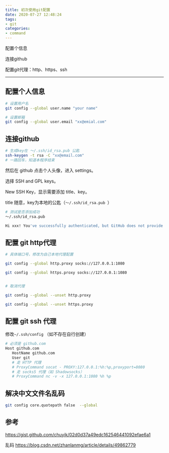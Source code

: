 ```yaml
---
title: 初次使用git配置
date: 2020-07-27 12:48:24
tags:
- git
categories:
- command
---
```




配置个信息

连接github

配置git代理：http、https、ssh



---

<!-- more -->

## 配置个人信息

```bash
# 设置用户名
git config --global user.name "your name"

# 设置邮箱
git config --global user.email "xx@emial.com"
```



## 连接github

```bash
# 生成key在 ～/.ssh/id_rsa.pub 公匙
ssh-keygen -t rsa -C "xx@email.com"
# 一路回车，知道本程序结束
```

然后在 github 点击个人头像，进入 settings。

选择 SSH and GPL keys。

New SSH Key，显示需要添加 title、key。

title 随意，key为本地的公匙（`～/.ssh/id_rsa.pub `）

```bash
# 测试是否添加成功
～/.ssh/id_rsa.pub

Hi xxx! You've successfully authenticated, but GitHub does not provide shell access. #出现词句话，说明设置成功。
```



## 配置 git http代理

```bash
# 具体端口号，修改为自己本地代理配置

git config --global http.proxy socks://127.0.0.1:1080

git config --global https.proxy socks://127.0.0.1:1080


# 取消代理

git config --global --unset http.proxy

git config --global --unset https.proxy
```



## 配置 git ssh 代理

修改`~/.ssh/config` （如不存在自行创建）

```bash
# 必须是 github.com
Host github.com
   HostName github.com
   User git
   # 走 HTTP 代理
   # ProxyCommand socat - PROXY:127.0.0.1:%h:%p,proxyport=8080
   # 走 socks5 代理（如 Shadowsocks）
   # ProxyCommand nc -v -x 127.0.0.1:1080 %h %p
```



## 解决中文文件名乱码

```bash
git config core.quotepath false  --global
```





## 参考

https://gist.github.com/chuyik/02d0d37a49edc162546441092efae6a1

乱码 https://blog.csdn.net/zhanlanmg/article/details/49862779